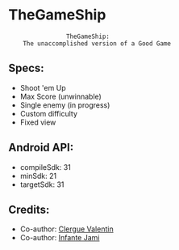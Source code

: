 # TheGameShip


					TheGameShip: 
		The unaccomplished version of a Good Game


## Specs:
- Shoot 'em Up
- Max Score (unwinnable)
- Single enemy (in progress)
- Custom difficulty
- Fixed view
  

## Android API:

- compileSdk: 31
- minSdk: 21
- targetSdk: 31
  

## Credits:

- Co-author: [Clergue Valentin](https://github.com/HandyS11)
- Co-author: [Infante Jami](https://github.com/Jami-INF)